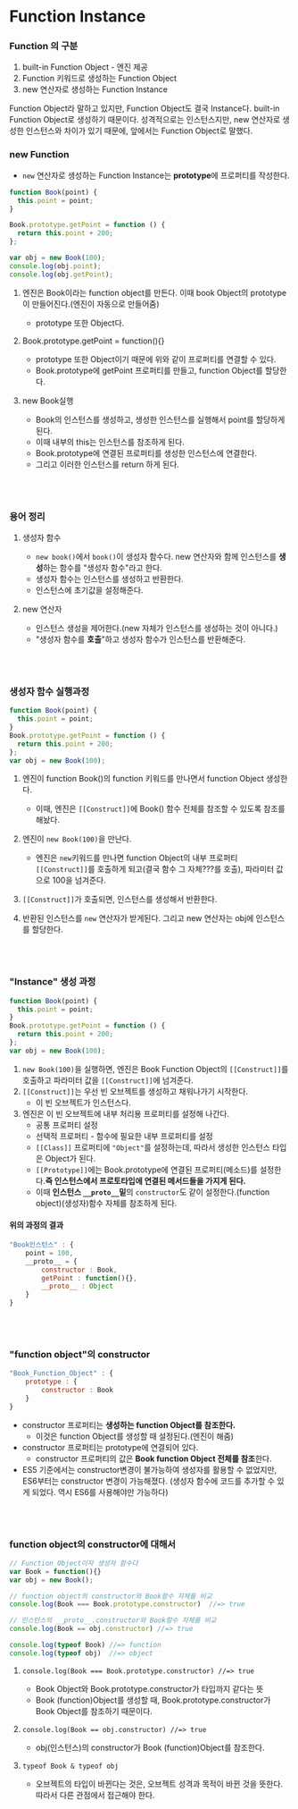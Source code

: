 # Function Instance

### Function 의 구분

1. built-in Function Object - 엔진 제공
2. Function 키워드로 생성하는 Function Object
3. new 연산자로 생성하는 Function Instance

Function Object라 말하고 있지만, Function Object도 결국 Instance다. built-in Function Object로 생성하기 때문이다. 성격적으로는 인스턴스지만, new 연산자로 생성한 인스턴스와 차이가 있기 때문에, 앞에서는 Function Object로 말했다.

### new Function

- `new` 연산자로 생성하는 Function Instance는 **prototype**에 프로퍼티를 작성한다.

```javascript
function Book(point) {
  this.point = point;
}

Book.prototype.getPoint = function () {
  return this.point + 200;
};

var obj = new Book(100);
console.log(obj.point);
console.log(obj.getPoint);
```

1. 엔진은 Book이라는 function object를 만든다. 이때 book Object의 prototype이 만들어진다.(엔진이 자동으로 만들어줌)
   - prototype 또한 Object다.
2. Book.prototype.getPoint = function(){}

   - prototype 또한 Object이기 때문에 위와 같이 프로퍼티를 연결할 수 있다.
   - Book.prototype에 getPoint 프로퍼티를 만들고, function Object를 할당한다.

3. new Book실행
   - Book의 인스턴스를 생성하고, 생성한 인스턴스를 실행해서 point를 할당하게 된다.
   - 이때 내부의 this는 인스턴스를 참조하게 된다.
   - Book.prototype에 연결된 프로퍼티를 생성한 인스턴스에 연결한다.
   - 그리고 이러한 인스턴스를 return 하게 된다.

<br>
<br>

### 용어 정리

1. 생성자 함수

   - `new book()`에서 `book()`이 생성자 함수다. new 연산자와 함께 인스턴스를 **생성**하는 함수를 "생성자 함수"라고 한다.
   - 생성자 함수는 인스턴스를 생성하고 반환한다.
   - 인스턴스에 초기값을 설정해준다.

2. new 연산자
   - 인스턴스 생성을 제어한다.(new 자체가 인스턴스를 생성하는 것이 아니다.)
   - "생성자 함수를 **호출**"하고 생성자 함수가 인스턴스를 반환해준다.

<br>
<br>

### 생성자 함수 실행과정

```javascript
function Book(point) {
  this.point = point;
}
Book.prototype.getPoint = function () {
  return this.point + 200;
};
var obj = new Book(100);
```

1. 엔진이 function Book()의 function 키워드를 만나면서 function Object 생성한다.

   - 이때, 엔진은 `[[Construct]]`에 Book() 함수 전체를 참조할 수 있도록 참조를 해놨다.

2. 엔진이 `new Book(100)`을 만난다.

   - 엔진은 `new`키워드를 만나면 function Object의 내부 프로퍼티 `[[Construct]]`를 호출하게 되고(결국 함수 그 자체???를 호출), 파라미터 값으로 100을 넘겨준다.

3. `[[Construct]]`가 호출되면, 인스턴스를 생성해서 반환한다.
4. 반환된 인스턴스를 `new` 연산자가 받게된다. 그리고 new 연산자는 obj에 인스턴스를 할당한다.

<br>
<br>

### "Instance" 생성 과정

```javascript
function Book(point) {
  this.point = point;
}
Book.prototype.getPoint = function () {
  return this.point + 200;
};
var obj = new Book(100);
```

1. `new Book(100)`을 실행하면, 엔진은 Book Function Object의 `[[Construct]]`를 호출하고 파라미터 값을 `[[Construct]]`에 넘겨준다.
2. `[[Construct]]`는 우선 빈 오브젝트를 생성하고 채워나가기 시작한다.
   - 이 빈 오브젝트가 인스턴스다.
3. 엔진은 이 빈 오브젝트에 내부 처리용 프로퍼티를 설정해 나간다.
   - 공통 프로퍼티 설정
   - 선택적 프로퍼티 - 함수에 필요한 내부 프로퍼티를 설정
   - `[[Class]]` 프로퍼티에 `"Object"`를 설정하는데, 따라서 생성한 인스턴스 타입은 Object가 된다.
   - `[[Prototype]]`에는 Book.prototype에 연결된 프로퍼티(메소드)를 설정한다.**즉 인스턴스에서 프로토타입에 연결된 메서드들을 가지게 된다.**
   - 이때 **인스턴스 `__proto__`밑**의 `constructor`도 같이 설정한다.(function object)(생성자)함수 자체를 참조하게 된다.

#### 위의 과정의 결과

```Javascript
"Book인스턴스" : {
    point = 100,
    __proto__ = {
        constructor : Book,
        getPoint : function(){},
        __proto__ : Object
    }
}
```

<br>
<br>

### "function object"의 constructor

```Javascript
"Book_Function_Object" : {
    prototype : {
        constructor : Book
    }
}
```

- constructor 프로퍼티는 **생성하는 function Object를 참조한다.**
  - 이것은 function Object를 생성할 때 설정된다.(엔진이 해줌)
- constructor 프로퍼티는 prototype에 연결되어 있다.
  - constructor 프로퍼티의 값은 **Book function Object 전체를 참조**한다.
- ES5 기준에서는 constructor변경이 불가능하여 생성자를 활용할 수 없었지만, ES6부터는 constructor 변경이 가능해졌다. (생성자 함수에 코드를 추가할 수 있게 되었다. 역시 ES6를 사용해야만 가능하다)

<br>
<br>

### function object의 constructor에 대해서

```Javascript
// Function Object이자 생성자 함수다
var Book = function(){}
var obj = new Book();

// function object의 constructor와 Book함수 자체를 비교
console.log(Book === Book.prototype.constructor)  //=> true

// 인스턴스의 __proto__.constructor와 Book함수 자체를 비교
console.log(Book == obj.constructor) //=> true

console.log(typeof Book) //=> function
console.log(typeof obj)  //=> object
```

1.  `console.log(Book === Book.prototype.constructor) //=> true`

    - Book Object와 Book.prototype.constructor가 타입까지 같다는 뜻
    - Book (function)Object를 생성할 때, Book.prototype.constructor가 Book Object를 참조하기 때문이다.

2.  `console.log(Book == obj.constructor) //=> true`

    - obj(인스턴스)의 constructor가 Book (function)Object를 참조한다.

3.  `typeof Book & typeof obj`
    - 오브젝트의 타입이 바뀐다는 것은, 오브젝트 성격과 목적이 바뀐 것을 뜻한다. 따라서 다른 관점에서 접근해야 한다.
